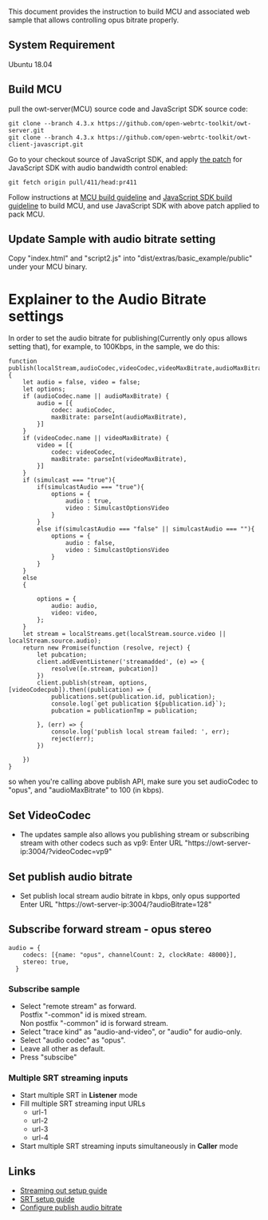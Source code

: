 This document provides the instruction to build MCU and associated web sample that allows controlling opus bitrate properly.

## System Requirement
Ubuntu 18.04

## Build MCU
pull the owt-server(MCU) source code and JavaScript SDK source code:
````
git clone --branch 4.3.x https://github.com/open-webrtc-toolkit/owt-server.git
git clone --branch 4.3.x https://github.com/open-webrtc-toolkit/owt-client-javascript.git
````

Go to your checkout source of JavaScript SDK, and apply [the patch](https://github.com/open-webrtc-toolkit/owt-client-javascript/pull/411) for JavaScript SDK with audio bandwidth control enabled:
````
git fetch origin pull/411/head:pr411
````

Follow instructions at [MCU build guideline](https://github.com/open-webrtc-toolkit/owt-server/blob/master/README.md) and [JavaScript SDK build guideline](https://github.com/open-webrtc-toolkit/owt-client-javascript/blob/master/README.md) to build MCU, and use JavaScript SDK with above patch applied to pack MCU.

## Update Sample with audio bitrate setting
Copy "index.html" and "script2.js" into "dist/extras/basic_example/public" under your MCU binary.

# Explainer to the Audio Bitrate settings
In order to set the audio bitrate for publishing(Currently only opus allows setting that), for example, to 100Kbps, in the sample, we do this:
````
function publish(localStream,audioCodec,videoCodec,videoMaxBitrate,audioMaxBitrate,simulcast,videoCodecpub,simulcastAudio) {
    let audio = false, video = false;
    let options;
    if (audioCodec.name || audioMaxBitrate) {
        audio = [{
            codec: audioCodec,
            maxBitrate: parseInt(audioMaxBitrate),
        }]
    }
    if (videoCodec.name || videoMaxBitrate) {
        video = [{
            codec: videoCodec,
            maxBitrate: parseInt(videoMaxBitrate),
        }]
    }
    if (simulcast === "true"){
        if(simulcastAudio === "true"){
            options = {
                audio : true,
                video : SimulcastOptionsVideo
            }
        }
        else if(simulcastAudio === "false" || simulcastAudio === ""){
            options = {
                audio : false,
                video : SimulcastOptionsVideo
            }
        }
    }
    else
    {

        options = {
            audio: audio,
            video: video,
        };
    }
    let stream = localStreams.get(localStream.source.video || localStream.source.audio);
    return new Promise(function (resolve, reject) {
        let pubcation;
        client.addEventListener('streamadded', (e) => {
            resolve([e.stream, pubcation])
        })
        client.publish(stream, options, [videoCodecpub]).then((publication) => {
            publications.set(publication.id, publication);
            console.log(`get publication ${publication.id}`);
            pubcation = publicationTmp = publication;

        }, (err) => {
            console.log('publish local stream failed: ', err);
            reject(err);
        })

    })
}
````
so when you're calling above publish API, make sure you set audioCodec to "opus", and "audioMaxBitrate" to 100 (in kbps).

## Set VideoCodec
- The updates sample also allows you publishing stream or subscribing stream with other codecs such as vp9:
  Enter URL "https://owt-server-ip:3004/?videoCodec=vp9"

## Set publish audio bitrate
- Set publish local stream audio bitrate in kbps, only opus supported   
  Enter URL "https://owt-server-ip:3004/?audioBitrate=128"

## Subscribe forward stream - opus stereo  
```
audio = {
    codecs: [{name: "opus", channelCount: 2, clockRate: 48000}],
    stereo: true,
  }
```

### Subscribe sample
- Select "remote stream" as forward.<br>
Postfix "-common" id is mixed stream.<br>
Non postfix "-common" id is forward stream.
- Select "trace kind" as "audio-and-video", or "audio" for audio-only.
- Select "audio codec" as "opus".
- Leave all other as default.
- Press "subscibe"

### Multiple SRT streaming inputs
- Start multiple SRT in **Listener** mode
- Fill multiple SRT streaming input URLs
  - url-1
  - url-2
  - url-3
  - url-4
- Start multiple SRT streaming inputs simultaneously in **Caller** mode

## Links
- [Streaming out setup guide](https://github.com/daijh/owt-doc/blob/master/streaming_out_setup_guide.md)
- [SRT setup guide](https://github.com/daijh/owt-doc/blob/master/owt_srt_setup_guide.md)
- [Configure publish audio bitrate](https://github.com/daijh/owt-doc/blob/master/owt_publish_audio_bitrate.md)
